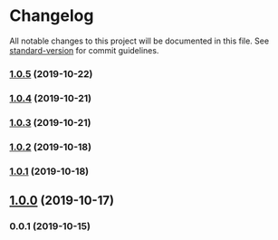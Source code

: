 # Changelog

All notable changes to this project will be documented in this file. See [standard-version](https://github.com/conventional-changelog/standard-version) for commit guidelines.

### [1.0.5](https://github.com/OvalMoney/stylelint-config-oval/compare/v1.0.4...v1.0.5) (2019-10-22)

### [1.0.4](https://github.com/OvalMoney/stylelint-config-oval/compare/v1.0.3...v1.0.4) (2019-10-21)

### [1.0.3](https://github.com/OvalMoney/stylelint-config-oval/compare/v1.0.2...v1.0.3) (2019-10-21)

### [1.0.2](https://github.com/OvalMoney/stylelint-config-oval/compare/v1.0.1...v1.0.2) (2019-10-18)

### [1.0.1](https://github.com/OvalMoney/stylelint-config-oval/compare/v1.0.0...v1.0.1) (2019-10-18)

## [1.0.0](https://github.com/OvalMoney/stylelint-config-oval/compare/v0.0.1...v1.0.0) (2019-10-17)

### 0.0.1 (2019-10-15)
